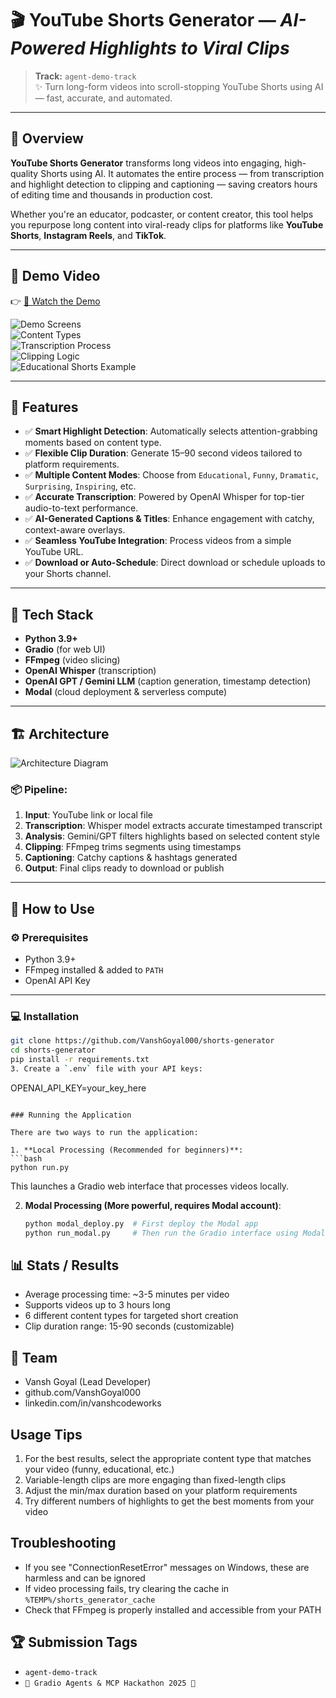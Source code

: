 # 🎬 YouTube Shorts Generator — *AI-Powered Highlights to Viral Clips*

> **Track:** `agent-demo-track`  
> ✨ Turn long-form videos into scroll-stopping YouTube Shorts using AI — fast, accurate, and automated.

---

## 🧠 Overview

**YouTube Shorts Generator** transforms long videos into engaging, high-quality Shorts using AI. It automates the entire process — from transcription and highlight detection to clipping and captioning — saving creators hours of editing time and thousands in production cost.

Whether you're an educator, podcaster, or content creator, this tool helps you repurpose long content into viral-ready clips for platforms like **YouTube Shorts**, **Instagram Reels**, and **TikTok**.

---

## 🎥 Demo Video

👉 [🔗 Watch the Demo](https://youtu.be/PvXmVN5Y23M)

![Demo Screens](image.png)  
![Content Types](image-4.png)  
![Transcription Process](image-1.png)  
![Clipping Logic](image-2.png)  
![Educational Shorts Example](image-3.png)

---

## 🚀 Features

- ✅ **Smart Highlight Detection**: Automatically selects attention-grabbing moments based on content type.
- ✅ **Flexible Clip Duration**: Generate 15–90 second videos tailored to platform requirements.
- ✅ **Multiple Content Modes**: Choose from `Educational`, `Funny`, `Dramatic`, `Surprising`, `Inspiring`, etc.
- ✅ **Accurate Transcription**: Powered by OpenAI Whisper for top-tier audio-to-text performance.
- ✅ **AI-Generated Captions & Titles**: Enhance engagement with catchy, context-aware overlays.
- ✅ **Seamless YouTube Integration**: Process videos from a simple YouTube URL.
- ✅ **Download or Auto-Schedule**: Direct download or schedule uploads to your Shorts channel.

---

## 🧰 Tech Stack

- **Python 3.9+**
- **Gradio** (for web UI)
- **FFmpeg** (video slicing)
- **OpenAI Whisper** (transcription)
- **OpenAI GPT / Gemini LLM** (caption generation, timestamp detection)
- **Modal** (cloud deployment & serverless compute)

---

## 🏗️ Architecture

![Architecture Diagram](image-5.png)

### 📦 Pipeline:

1. **Input**: YouTube link or local file  
2. **Transcription**: Whisper model extracts accurate timestamped transcript  
3. **Analysis**: Gemini/GPT filters highlights based on selected content style  
4. **Clipping**: FFmpeg trims segments using timestamps  
5. **Captioning**: Catchy captions & hashtags generated  
6. **Output**: Final clips ready to download or publish

---

## 🧪 How to Use

### ⚙️ Prerequisites

- Python 3.9+
- FFmpeg installed & added to `PATH`
- OpenAI API Key

---

### 💻 Installation

```bash
git clone https://github.com/VanshGoyal000/shorts-generator
cd shorts-generator
pip install -r requirements.txt
3. Create a `.env` file with your API keys:
   ```
   OPENAI_API_KEY=your_key_here
   ```

### Running the Application

There are two ways to run the application:

1. **Local Processing (Recommended for beginners)**:
   ```bash
   python run.py
   ```
   This launches a Gradio web interface that processes videos locally.

2. **Modal Processing (More powerful, requires Modal account)**:
   ```bash
   python modal_deploy.py  # First deploy the Modal app
   python run_modal.py     # Then run the Gradio interface using Modal
   ```

## 📊 Stats / Results
- Average processing time: ~3-5 minutes per video
- Supports videos up to 3 hours long
- 6 different content types for targeted short creation
- Clip duration range: 15-90 seconds (customizable)

## 👤 Team
- Vansh Goyal (Lead Developer)
- github.com/VanshGoyal000
- linkedin.com/in/vanshcodeworks

## Usage Tips

1. For the best results, select the appropriate content type that matches your video (funny, educational, etc.)
2. Variable-length clips are more engaging than fixed-length clips
3. Adjust the min/max duration based on your platform requirements
4. Try different numbers of highlights to get the best moments from your video

## Troubleshooting

- If you see "ConnectionResetError" messages on Windows, these are harmless and can be ignored
- If video processing fails, try clearing the cache in `%TEMP%/shorts_generator_cache`
- Check that FFmpeg is properly installed and accessible from your PATH

## 🏆 Submission Tags
- `agent-demo-track`
- `🤖 Gradio Agents & MCP Hackathon 2025 🚀`
